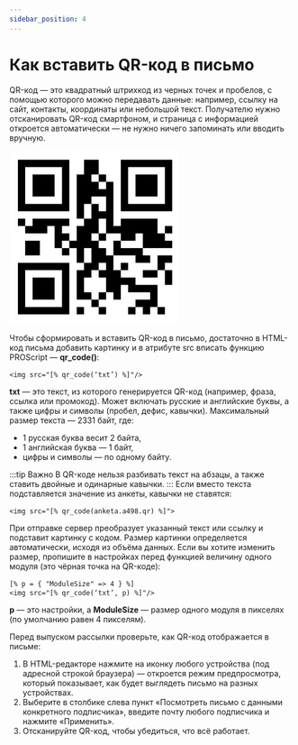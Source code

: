 ```yaml
---
sidebar_position: 4
---
```


# Как вставить QR-код в письмо
QR-код — это квадратный штрихкод из черных точек и пробелов, с помощью которого можно передавать данные: например, ссылку на сайт, контакты, координаты или небольшой текст. Получателю нужно отсканировать QR-код смартфоном, и страница с информацией откроется автоматически — не нужно ничего запоминать или вводить вручную.

![QR code](./assets/how-to-add-qr-code/qr-code.png) <br/>

Чтобы сформировать и вставить QR-код в письмо, достаточно в HTML-код письма добавить картинку и в атрибуте src вписать функцию PROScript — **qr_code()**: 
```
<img src="[% qr_code(‘txt’) %]"/>
```
**txt** — это текст, из которого генерируется QR-код (например, фраза, ссылка или промокод). Может включать русские и английские буквы, а также цифры и символы (пробел, дефис, кавычки). Максимальный размер текста — 2331 байт, где:
- 1 русская буква весит 2 байта,
- 1 английская буква — 1 байт,
- цифры и символы — по одному байту.

:::tip Важно
В QR-коде нельзя разбивать текст на абзацы, а также ставить двойные и одинарные кавычки.
:::
Если вместо текста подставляется значение из анкеты, кавычки не ставятся:
```
<img src="[% qr_code(anketa.a498.qr) %]">
```
При отправке сервер преобразует указанный текст или ссылку и подставит картинку с кодом. Размер картинки определяется автоматически, исходя из объёма данных. Если вы хотите изменить размер, пропишите в настройках перед функцией величину одного модуля (это чёрная точка на QR-коде):
```
[% p = { "ModuleSize" => 4 } %]
<img src="[% qr_code(‘txt’, p) %]"/>
```
**p** — это настройки, а **ModuleSize** — размер одного модуля в пикселях (по умолчанию равен 4 пикселям).

Перед выпуском рассылки проверьте, как QR-код отображается в письме:
1. В HTML-редакторе нажмите на иконку любого устройства (под адресной строкой браузера) — откроется режим предпросмотра, который показывает, как будет выглядеть письмо на разных устройствах.
2. Выберите в столбике слева пункт «Посмотреть письмо с данными конкретного подписчика», введите почту любого подписчика и нажмите «Применить».
3. Отсканируйте QR-код, чтобы убедиться, что всё работает.